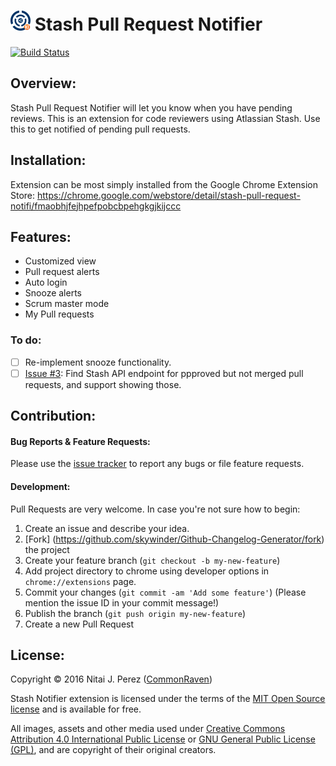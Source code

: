 ![](https://raw.githubusercontent.com/CommonRaven/stash-notify/master/icons/logo32.png) Stash Pull Request Notifier
====================

<a href="https://travis-ci.org/CommonRaven/stash-notify/branches">
  <img src="https://img.shields.io/travis/CommonRaven/stash-notify.svg" alt="Build Status">
</a>

## Overview:

Stash Pull Request Notifier will let you know when you have pending reviews.
This is an extension for code reviewers using Atlassian Stash.
Use this to get notified of pending pull requests.

## Installation:

Extension can be most simply installed from the Google Chrome Extension Store:
https://chrome.google.com/webstore/detail/stash-pull-request-notifi/fmaobhjfejhpefpobcbpehgkgjkijccc

## Features:
* Customized view
* Pull request alerts
* Auto login
* Snooze alerts
* Scrum master mode
* My Pull requests

### To do:
- [ ] Re-implement snooze functionality.
- [ ] [Issue #3](https://github.com/CommonRaven/stash-notify/issues/3): Find Stash API endpoint for ppproved but not merged pull requests, and support showing those. 

## Contribution:

#### Bug Reports & Feature Requests:

Please use the [issue tracker](https://github.com/CommonRaven/stash-notify/issues) to report any bugs or file feature requests.

#### Development:

Pull Requests are very welcome. In case you're not sure how to begin:

1. Create an issue and describe your idea.
2. [Fork] (https://github.com/skywinder/Github-Changelog-Generator/fork) the project
3. Create your feature branch (`git checkout -b my-new-feature`)
4. Add project directory to chrome using developer options in `chrome://extensions` page.
5. Commit your changes (`git commit -am 'Add some feature'`) (Please mention the issue ID in your commit message!)
6. Publish the branch (`git push origin my-new-feature`)
7. Create a new Pull Request

## License:

Copyright © 2016 Nitai J. Perez ([CommonRaven](https://github.com/CommonRaven))

Stash Notifier extension is licensed under the terms of the [MIT Open Source license](https://raw.githubusercontent.com/CommonRaven/stash-notify/master/LICENSE) and is available for free.

All images, assets and other media used under [Creative Commons Attribution 4.0 International Public License](http://creativecommons.org/licenses/by/4.0/legalcode) or [GNU General Public License (GPL)](http://www.gnu.org/copyleft/gpl.html), and are copyright of their original creators.
